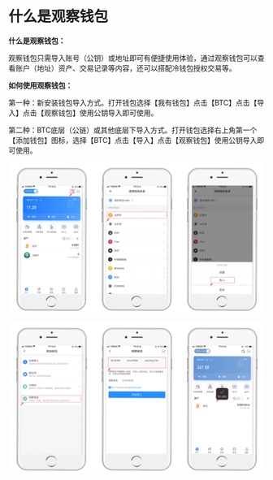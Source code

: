 # 什么是观察钱包

**什么是观察钱包：**

观察钱包只需导入账号（公钥）或地址即可有便捷使用体验，通过观察钱包可以查看账户（地址）资产、交易记录等内容，还可以搭配冷钱包授权交易等。

**如何使用观察钱包：**

第一种：新安装钱包导入方式。打开钱包选择【我有钱包】点击【BTC】点击【导入】点击【观察钱包】使用公钥导入即可使用。

第二种：BTC底层（公链）或其他底层下导入方式。打开钱包选择右上角第一个【添加钱包】图标，选择【BTC】点击【导入】点击【观察钱包】使用公钥导入即可使用。

![](../../.gitbook/assets/1-1-.png)

![](../../.gitbook/assets/2%20%285%29.png)

